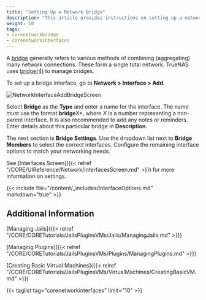 ```yaml
---
title: "Setting Up a Network Bridge"
description: "This article provides instructions on setting up a network bridge interface on TrueNAS CORE."
weight: 10
tags:
- corenetworkbridge
- corenetworkinterfaces
---
```


A [bridge](https://tools.ietf.org/html/rfc6325) generally refers to various methods of combining (aggregating) many network connections. These form a single total network. TrueNAS uses [bridge(4)](https://www.freebsd.org/cgi/man.cgi?bridge(4)) to manage bridges.

To set up a bridge interface, go to **Network > Interface > Add**.

![NetworkInterfaceAddBridgeScreen](/images/CORE/13.0/NetworkInterfaceAddBridgeScreen.png "Network Interface Add Bridge Screen")

Select **Bridge** as the **Type** and enter a name for the interface. The name must use the format **bridge**X*, where *X* is a number representing a non-parent interface.
It is also recommended to add any notes or reminders. Enter details about this particular bridge in **Description**.

The next section is  **Bridge Settings**. Use the dropdown list next to **Bridge Members** to select the correct interfaces. Configure the remaining interface options to match your networking needs.

See [Interfaces Screen]({{< relref "/CORE/UIReference/Network/InterfacesScreen.md" >}}) for more information on settings.

{{< include file="/content/_includes/InterfaceOptions.md" markdown="true" >}}

## Additional Information

[Managing Jails]({{< relref "/CORE/CORETutorials/JailsPluginsVMs/Jails/ManagingJails.md" >}})

[Managing Plugins]({{< relref "/CORE/CORETutorials/JailsPluginsVMs/Plugins/ManagingPlugins.md" >}})

[Creating Basic Virtual Machines]({{< relref "/CORE/CORETutorials/JailsPluginsVMs/VirtualMachines/CreatingBasicVM.md" >}})

{{< taglist tag="corenetworkinterfaces" limit="10" >}}
